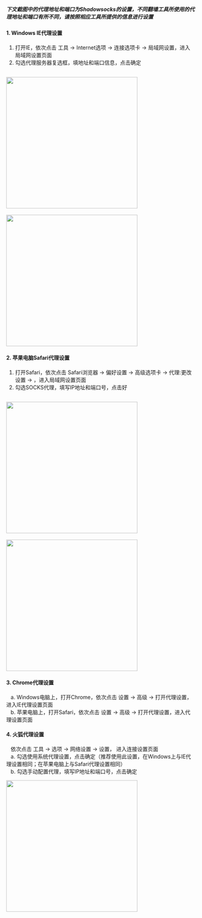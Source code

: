 ##### 下文截图中的代理地址和端口为Shadowsocks的设置，不同翻墙工具所使用的代理地址和端口有所不同，请按照相应工具所提供的信息进行设置

#### 1. Windows IE代理设置
1. 打开IE，依次点击 工具 -> Internet选项 -> 连接选项卡 -> 局域网设置，进入局域网设置页面
2. 勾选代理服务器复选框，填地址和端口信息，点击确定 <br/>

[<img src="../blob/master/resources/browser/ie_01.PNG?raw=true" width="350px"/>](../blob/master/resources/browser/ie_01.PNG?raw=true)
--
[<img src="../blob/master/resources/browser/ie_02.PNG?raw=true" width="350px"/>](../blob/master/resources/browser/ie_02.PNG?raw=true)


#### 2. 苹果电脑Safari代理设置
1. 打开Safari，依次点击 Safari浏览器 -> 偏好设置 -> 高级选项卡 -> 代理:更改设置 -> ，进入局域网设置页面
2. 勾选SOCKS代理，填写IP地址和端口号，点击好 <br/>

[<img src="../blob/master/resources/browser/safari_01.PNG?raw=true" width="350px"/>](../blob/master/resources/browser/safari_01.PNG?raw=true)
--
[<img src="../blob/master/resources/browser/safari_02.PNG?raw=true" width="350px"/>](../blob/master/resources/browser/safari_02.PNG?raw=true)


#### 3. Chrome代理设置
&nbsp;&nbsp; a. Windows电脑上，打开Chrome，依次点击 设置 -> 高级 -> 打开代理设置，进入IE代理设置页面 <br/>
&nbsp;&nbsp; b. 苹果电脑上，打开Safari，依次点击 设置 -> 高级 -> 打开代理设置，进入代理设置页面


#### 4. 火狐代理设置
&nbsp;&nbsp; 依次点击 工具 -> 选项 -> 网络设置 -> 设置， 进入连接设置页面 <br/>
&nbsp;&nbsp; a. 勾选使用系统代理设置，点击确定（推荐使用此设置，在Windows上与IE代理设置相同；在苹果电脑上与Safari代理设置相同）<br/>
&nbsp;&nbsp; b. 勾选手动配置代理，填写IP地址和端口号，点击确定 <br/>

[<img src="../blob/master/resources/browser/ff_01.PNG?raw=true" width="350px"/>](../blob/master/resources/browser/ff_01.PNG?raw=true)
